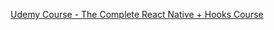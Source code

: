 [Udemy Course - The Complete React Native + Hooks Course](https://www.udemy.com/course/the-complete-react-native-and-redux-course/)

